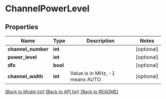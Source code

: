 # ChannelPowerLevel

## Properties
Name | Type | Description | Notes
------------ | ------------- | ------------- | -------------
**channel_number** | **int** |  | [optional] 
**power_level** | **int** |  | [optional] 
**dfs** | **bool** |  | [optional] 
**channel_width** | **int** | Value is in MHz, -1 means AUTO | [optional] 

[[Back to Model list]](../README.md#documentation-for-models) [[Back to API list]](../README.md#documentation-for-api-endpoints) [[Back to README]](../README.md)

